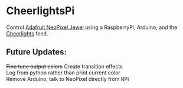 CheerlightsPi
=============

Control [Adafruit NeoPixel Jewel](https://www.adafruit.com/products/2226)  using a RaspberryPi, Arduino, and the [Cheerlights](http://www.cheerlights.com) feed.

Future Updates:
---------------

~~Fine tune output colors~~
Create transition effects  
Log from python rather than print current color   
Remove Arduino, talk to NeoPixel directly from RPi
